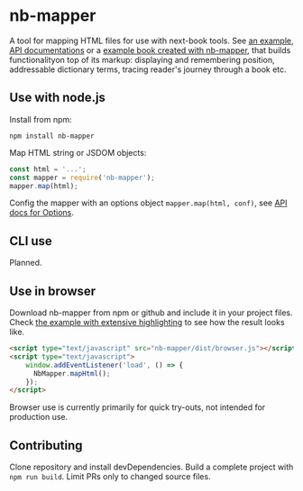 # nb-mapper

A tool for mapping HTML files for use with next-book tools. See [an example][example], [API documentations][api] or a [example book created with nb-mapper][fc], that builds functionalityon top of its markup: displaying and remembering position, addressable dictionary terms, tracing reader's journey through a book etc.


## Use with node.js

Install from npm:

```
npm install nb-mapper
```

Map HTML string or JSDOM objects:

```js
const html = '...';
const mapper = require('nb-mapper');
mapper.map(html);
```

Config the mapper with an options object `mapper.map(html, conf)`, see [API docs for Options][options].


## CLI use

Planned.


## Use in browser

Download nb-mapper from npm or github and include it in your project files. Check [the example with extensive highlighting][example] to see how the result looks like.

```html
<script type="text/javascript" src="nb-mapper/dist/browser.js"></script>
<script type="text/javascript">
	window.addEventListener('load', () => {
	  NbMapper.mapHtml();
	});
</script>
```

Browser use is currently primarily for quick try-outs, not intended for production use. 


## Contributing

Clone repository and install devDependencies. Build a complete project with `npm run build`. Limit PRs only to changed source files.



[fc]: https://github.com/next-book/free-culture/
[example]: http://next-book.github.io/nb-mapper/
[api]: http://next-book.github.io/nb-mapper/api
[options]: http://next-book.github.io/nb-mapper/api/#options
